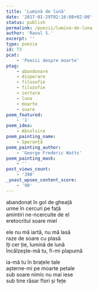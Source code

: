 ```yaml
---
title: 'Lumină de lună'
date: '2017-01-29T02:16:08+02:00'
status: publish
permalink: /poezii/lumina-de-luna
author: 'Raoul S.'
excerpt: ''
type: poezie
id: 73
pcat:
    - 'Poezii despre moarte'
ptag:
    - abandonare
    - disperare
    - filosofie
    - filozofie
    - iertare
    - luna
    - moarte
    - soare
poem_featured:
    - '1'
poem_idea:
    - Absolvire
poem_painting_name:
    - Speranță
poem_painting_author:
    - 'George Frederic Watts'
poem_painting_mask:
    - ''
post_views_count:
    - '390'
_yoast_wpseo_content_score:
    - '90'
---
```

abandonat în gol de gheață  
urme în cercuri pe față  
amintiri ne-ncercuite de el  
eretocritul soare miel

ele nu mă iartă, nu mă lasă  
raze de soare cu plasă  
îți cer ție, lumină de lună  
încălzește-mă tu, fi-mi plapumă

ia-mă tu în brațele tale  
așterne-mi pe moarte petale  
sub soare nimic nu mai iese  
sub tine răsar flori și fețe